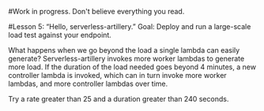 #Work in progress.  Don't believe everything you read.

#Lesson 5: “Hello, serverless-artillery.”
Goal: Deploy and run a large-scale load test against your endpoint.


What happens when we go beyond the load a single lambda can easily generate?  Serverless-artillery invokes more worker lambdas to generate more load.  If the duration of the load needed goes beyond 4 minutes, a new controller lambda is invoked, which can in turn invoke more worker lambdas, and more controller lambdas over time.

Try a rate greater than 25 and a duration greater than 240 seconds.
